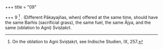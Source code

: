 +++
title = "09"

+++
9 [^7] . (Different Pākayajñas, when) offered at the same time, should have the same Barhis (sacrificial grass), the same fuel, the same Ājya, and the same (oblation to Agni) Sviṣṭakṛt.


[^7]:  On the oblation to Agni Sviṣṭakṛt, see Indische Studien, IX, 257.
